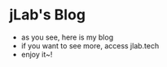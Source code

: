 # jLab's Blog
+ as you see, here is my blog
+ if you want to see more, access jlab.tech
+ enjoy it~!